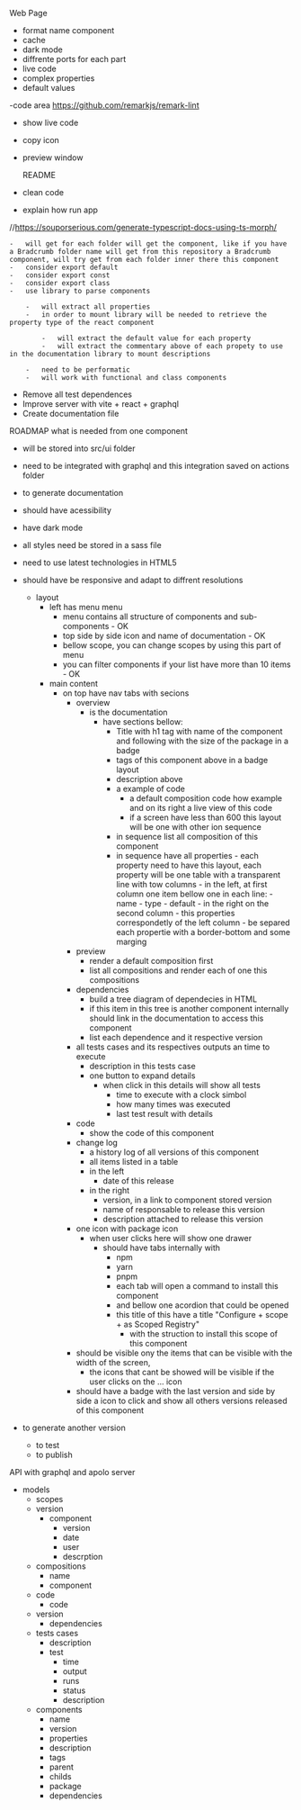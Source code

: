 Web Page

-   format name component
-   cache
-   dark mode
-   diffrente ports for each part
-   live code
-   complex properties
-   default values

-code area
https://github.com/remarkjs/remark-lint

-   show live code
-   copy icon
-   preview window

    README

-   clean code
-   explain how run app

//https://souporserious.com/generate-typescript-docs-using-ts-morph/

    -   will get for each folder will get the component, like if you have a Bradcrumb folder name will get from this repository a Bradcrumb component, will try get from each folder inner there this component
    -   consider export default
    -   consider export const
    -   consider export class
    -   use library to parse components

        -   will extract all properties
        -   in order to mount library will be needed to retrieve the property type of the react component

            -   will extract the default value for each property
            -   will extract the commentary above of each propety to use in the documentation library to mount descriptions

        -   need to be performatic
        -   will work with functional and class components

-   Remove all test dependences
-   Improve server with vite + react + graphql
-   Create documentation file

ROADMAP
what is needed from one component

-   will be stored into src/ui folder
-   need to be integrated with graphql and this integration saved on actions folder
-   to generate documentation
-   should have acessibility
-   have dark mode
-   all styles need be stored in a sass file
-   need to use latest technologies in HTML5
-   should have be responsive and adapt to diffrent resolutions

    -   layout
        -   left has menu menu
            -   menu contains all structure of components and sub-components - OK
            -   top side by side icon and name of documentation - OK
            -   bellow scope, you can change scopes by using this part of menu
            -   you can filter components if your list have more than 10 items - OK
        -   main content
            -   on top have nav tabs with secions
                -   overview
                    -   is the documentation
                        -   have sections bellow:
                            -   Title with h1 tag with name of the component and following with the size of the package in a badge
                            -   tags of this component above in a badge layout
                            -   description above
                            -   a example of code
                                -   a default composition code how example and on its right a live view of this code
                                -   if a screen have less than 600 this layout will be one with other ion sequence
                            -   in sequence list all composition of this component
                            -   in sequence have all properties - each property need to have this layout, each property will be one table with a transparent line with tow columns - in the left, at first column one item bellow one in each line: - name - type - default - in the right on the second column - this properties correspondetly of the left column - be separed each propertie with a border-bottom and some marging
                -   preview
                    -   render a default composition first
                    -   list all compositions and render each of one this compositions
                -   dependencies
                    -   build a tree diagram of dependecies in HTML
                    -   if this item in this tree is another component internally should link in the documentation to access this component
                    -   list each dependence and it respective version
                -   all tests cases and its respectives outputs an time to execute
                    -   description in this tests case
                    -   one button to expand details
                        -   when click in this details will show all tests
                            -   time to execute with a clock simbol
                            -   how many times was executed
                            -   last test result with details
                -   code
                    -   show the code of this component
                -   change log
                    -   a history log of all versions of this component
                    -   all items listed in a table
                    -   in the left
                        -   date of this release
                    -   in the right
                        -   version, in a link to component stored version
                        -   name of responsable to release this version
                        -   description attached to release this version
                -   one icon with package icon
                    -   when user clicks here will show one drawer
                        -   should have tabs internally with
                            -   npm
                            -   yarn
                            -   pnpm
                            -   each tab will open a command to install this component
                            -   and bellow one acordion that could be opened
                            -   this title of this have a title "Configure + scope + as Scoped Registry"
                                -   with the struction to install this scope of this component
                -   should be visible ony the items that can be visible with the width of the screen,
                    -   the icons that cant be showed will be visible if the user clicks on the ... icon
                -   should have a badge with the last version and side by side a icon to click and show all others versions released of this component

-   to generate another version
    -   to test
    -   to publish

API with graphql and apolo server

-   models
    -   scopes
    -   version
        -   component
            -   version
            -   date
            -   user
            -   descrption
    -   compositions
        -   name
        -   component
    -   code
        -   code
    -   version
        -   dependencies
    -   tests cases
        -   description
        -   test
            -   time
            -   output
            -   runs
            -   status
            -   description
    -   components
        -   name
        -   version
        -   properties
        -   description
        -   tags
        -   parent
        -   childs
        -   package
        -   dependencies
